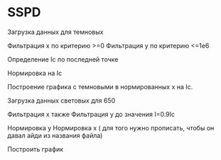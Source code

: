 # SSPD

Загрузка данных для темновых

Фильтрация х по критерию >=0
Фильтрация у по критерию <=1е6

Определение Ic по последней точке

Нормировка на Ic

Построение графика с темновыми в нормированных х на Ic.



Загрузка данных световых для 650 

Фильтрация х также
Фильтрация y до значения I=0.9Ic

Нормировка y
Нормировка x ( для того нужно прописать, чтобы он давал айди из названия файла)

Построить график
